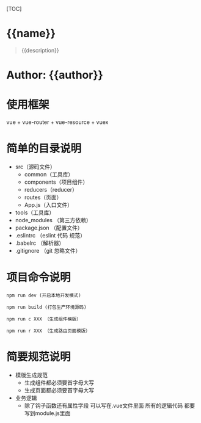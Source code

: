 
[TOC]

# {{name}}
> {{description}}

# Author: {{author}}

# 使用框架
 vue + vue-router + vue-resource + vuex

# 简单的目录说明
- src（源码文件）
	- common（工具库）
	- components（项目组件）
	- reducers（reducer）
	- routes（页面）
	- App.js（入口文件）
- tools（工具库）
- node_modules （第三方依赖）
- package.json （配置文件）
- .eslintrc （eslint 代码 规范）
- .babelrc （解析器）
- .gitignore （git 忽略文件）


# 项目命令说明

```
npm run dev (开启本地开发模式)

npm run build (打包生产环境源码)

npm run c XXX （生成组件模版）

npm run r XXX （生成路由页面模版）
```

# 简要规范说明
- 模版生成规范
	- 生成组件都必须要首字母大写
	- 生成页面都必须要首字母大写
- 业务逻辑
	- 除了钩子函数还有属性字段 可以写在.vue文件里面 所有的逻辑代码 都要写到module.js里面
